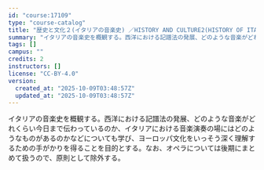 ```yaml
---
id: "course:17109"
type: "course-catalog"
title: "歴史と文化２(イタリアの音楽史) ／HISTORY AND CULTURE2(HISTORY OF ITALIAN MUSIC)"
summary: "イタリアの音楽史を概観する。西洋における記譜法の発展、どのような音楽がどれくらい今日まで伝わっているのか、イタリアにおける音楽演奏の場にはどのようなものがあるのかなどについても学び、ヨーロッパ文化をいっそう深く理解するための手がかりを得るこ…"
tags: []
campus: ""
credits: 2
instructors: []
license: "CC-BY-4.0"
version:
  created_at: "2025-10-09T03:48:57Z"
  updated_at: "2025-10-09T03:48:57Z"
---
```

イタリアの音楽史を概観する。西洋における記譜法の発展、どのような音楽がどれくらい今日まで伝わっているのか、イタリアにおける音楽演奏の場にはどのようなものがあるのかなどについても学び、ヨーロッパ文化をいっそう深く理解するための手がかりを得ることを目的とする。なお、オペラについては後期にまとめて扱うので、原則として除外する。
